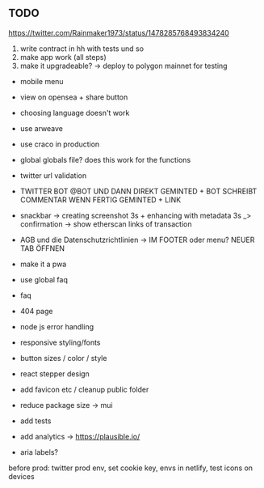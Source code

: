 ## TODO

https://twitter.com/Rainmaker1973/status/1478285768493834240

1. write contract in hh with tests und so
2. make app work (all steps)
3. make it upgradeable? -> deploy to polygon mainnet for testing

- mobile menu
- view on opensea + share button
- choosing language doesn't work
- use arweave
- use craco in production
- global globals file? does this work for the functions
- twitter url validation
- TWITTER BOT @BOT UND DANN DIREKT GEMINTED + BOT SCHREIBT COMMENTAR WENN FERTIG GEMINTED + LINK
- snackbar -> creating screenshot 3s + enhancing with metadata 3s \_> confirmation -> show etherscan links of transaction
- AGB und die Datenschutzrichtlinien -> IM FOOTER oder menu? NEUER TAB ÖFFNEN
- make it a pwa

- use global faq
- faq
- 404 page
- node js error handling
- responsive styling/fonts
- button sizes / color / style
- react stepper design
- add favicon etc / cleanup public folder
- reduce package size -> mui
- add tests
- add analytics -> https://plausible.io/
- aria labels?

before prod: twitter prod env, set cookie key, envs in netlify, test icons on devices
